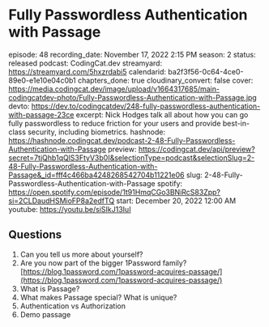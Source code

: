 # Fully Passwordless Authentication with Passage

episode: 48
recording_date: November 17, 2022 2:15 PM
season: 2
status: released
podcast: CodingCat.dev
streamyard: https://streamyard.com/5hxzrdabi5
calendarid: ba2f3f56-0c64-4ce0-89e0-e1e10e04c0b1
chapters_done: true
cloudinary_convert: false
cover: https://media.codingcat.dev/image/upload/v1664317685/main-codingcatdev-photo/Fully-Passwordless-Authentication-with-Passage.jpg
devto: https://dev.to/codingcatdev/248-fully-passwordless-authentication-with-passage-23ce
excerpt: Nick Hodges talk all about how you can go fully passwordless to reduce friction for your users and provide best-in-class security, including biometrics.
hashnode: https://hashnode.codingcat.dev/podcast-2-48-Fully-Passwordless-Authentication-with-Passage
preview: https://codingcat.dev/api/preview?secret=7tjQhb1qQlS3FtyV3b0I&selectionType=podcast&selectionSlug=2-48-Fully-Passwordless-Authentication-with-Passage&_id=fff4c466ba4248268542704b11221e06
slug: 2-48-Fully-Passwordless-Authentication-with-Passage
spotify: https://open.spotify.com/episode/1t91HmqCGo3BNiRcS83Zpp?si=2CLDaudHSMioFP8a2edfTQ
start: December 20, 2022 12:00 AM
youtube: https://youtu.be/siSIkJ13IuI

## Questions

1. Can you tell us more about yourself?
2. Are you now part of the bigger 1Password family?
[https://blog.1password.com/1password-acquires-passage/](https://blog.1password.com/1password-acquires-passage/)
3. What is Passage?
4. What makes Passage special? What is unique?
5. Authentication vs Authorization
6. Demo passage